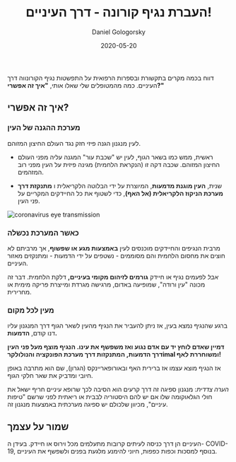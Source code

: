 ﻿---
title: העברת נגיף קורונה - דרך העיניים!
author: Daniel Gologorsky
date: 2020-05-20
lang: he
ref: coronavirus-eye-transmission
breadcrumb: 
  - label: EyeBlog
    url: /he/blog/
---


דווח בכמה מקרים בתקשורת ובספרות הרפואית על התפשטות נגיף הקורונווה דרך העיניים. כמה מהמטופלים שלי שאלו אותי, **"איך זה אפשרי?"**


## איך זה אפשרי?


### מערכת ההגנה של העין


לעין מנגנון הגנה פיזי חזק נגד העולם החיצון המזוהם.


- ראשית, ממש כמו בשאר הגוף, לעין יש "שכבת עור" המגנה עליה מפני העולם החיצון המזוהם. שכבה דקה זו (הנקראת הלחמית) מגינה פיזית על העין מפני רוב המזהמים.

- שנית, **העין מוגנת מדמעות**, המיוצרת על ידי הבלוטה הלקריאלית ו **מתנקזת דרך מערכת הניקוז הלקריאלית (אל האף)**, כדי לשטוף את כל החיידקים המקריים על פני העין.


![coronavirus eye transmission](/assets/img/coronavirus-eye-transmission.jpg)

### כאשר המערכת נכשלה


מרבית הנגיפים והחיידקים מוכנסים לעין **באמצעות מגע או שפשוף**, אך מרביתם לא חוצים את מחסום הלחמית והם מסוממים - נשטפים על ידי הדמעות - ומתנקזים מאזור העיניים.


*אבל* לפעמים נגיף או חיידק **גורמים לזיהום מקומי בעיניים,** דלקת הלחמית. דבר זה מכונה "עין ורודה", שמופיעה באדום, מרגישה מגרדת ומייצרת פריקה מימית או מחרירית.


### מעין לכל מקום
ברגע שהנגיף נמצא בעין, אז ניתן להעביר את הנגיף מהעין לשאר הגוף דרך המנגנון עליו דנו קודם, **הדמעות.**


**דמיין שאדם לוחץ יד עם אדם נגוע ואז משפשף את עינו. הנגיף מוצף מעל פני העין דרך הדמעות, המתנקזות דרך מערכת הפונקציה והנולולקרimal ומשוחררת לאף!**


אז הנגיף מוצא עצמו אז ברירית האף ובאורופאריינקס (הגרון), שם הוא מתרבה באופן חיובי ומדביק את שאר חלקי הגוף.


*הערה צדדית*: מנגנון ספיגה זה דרך קרעים הוא הסיבה לכך שרופא עיניים חריף ישאל את חולי הגלאוקומה שלו אם יש להם היסטוריה לבבית או ריאתית לפני שרשם "טיפות עיניים", מכיוון שלכולם יש ספיגה מערכתית באמצעות מנגנון זה.


## שמור על עצמך
העיניים הן דרך כניסה לעיתים קרובות מתעלמים מכל וירוס או חיידק. בעידן ה- COVID-19, בנוסף למסכות וכפות כפפות, חיוני להימנע מלגעת בפנים ולשפשף את העיניים.